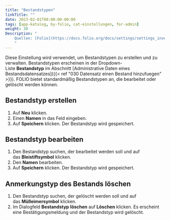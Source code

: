 ```yaml
---
title: "Bestandstypen"
linkTitle: ""
date: 2023-02-01T00:00:00-00:00
tags: [app-katalog, by-folio, cat-einstellungen, for-admin]
weight: 30
Description: "
    Quellen: [Folio](https://docs.folio.org/docs/settings/settings_inventory/settings_inventory/#settings--inventory--holdings-types) & [GBV](https://info.gbv.de/display/FOLIOGBVEXTERN/Einstellungen+(Katalog):+Bestandstypen)
    "
---
```


Diese Einstellung wird verwendet, um Bestandstypen zu erstellen und zu verwalten. Bestandstypen erscheinen in der Dropdown-Liste **Bestandstyp** im Abschnitt [Administrative Daten eines Bestandsdatensatzes]({{< ref "030 Datensatz einen Bestand hinzufuegen" >}}). FOLIO bietet standardmäßig Bestandstypen an, die bearbeitet oder gelöscht werden können.

## Bestandstyp erstellen

1.  Auf **Neu** klicken.
2.  Einen **Namen** in das Feld eingeben.
3.  Auf **Speichern** klicken. Der Bestandstyp wird gespeichert.

## Bestandstyp bearbeiten

1.  Den Bestandstyp suchen, der bearbeitet werden soll und auf das **Bleistiftsymbol** klicken.
2.  Den **Namen** bearbeiten.
3.  Auf **Speichern** klicken. Der Bestandstyp wird gespeichert.

## Anmerkungstyp des Bestands löschen

1.  Den Bestandstyp suchen, der gelöscht werden soll und auf das **Mülleimersymbol** klicken.
2.  Im Dialogfeld **Bestandstyp** **löschen** auf **Löschen** klicken. Es erscheint eine Bestätigungsmeldung und der Bestandstyp wird gelöscht.
